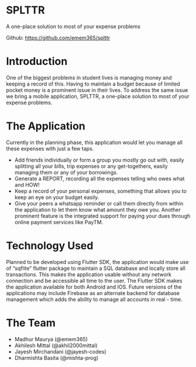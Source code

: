 # SPLTTR

A one-place solution to most of your expense problems

Github: https://github.com/emem365/splttr


# Introduction

One of the biggest problems in student lives is managing money and keeping a record of this. Having to maintain a budget because of limited pocket money is a prominent issue in their lives. To address the same issue we bring a mobile application, SPLTTR, a one-place solution to most of your expense problems.


# The Application

Currently in the planning phase, this application would let you manage all these expenses with just a few taps.
-	Add friends individually or form a group you mostly go out with, easily splitting all your bills, trip expenses or any get-togethers, easily managing them or any of your borrowings.
-	Generate a REPORT, recording all the expenses telling who owes what and HOW!
-	Keep a record of your personal expenses, something that allows you to keep an eye on your budget easily.
-	Give your peers a whatsapp reminder or call them directly from within the application to let them know what amount they owe you.
Another prominent feature is the integrated support for paying your dues through online payment services like PayTM.


# Technology Used

Planned to be developed using Flutter SDK, the application would make use of “sqflite” flutter package to maintain a SQL database and locally store all transactions. This makes the application usable without any network connection and be accessible all time to the user. The Flutter SDK makes the application available for both Android and IOS. Future versions of the applications may include Firebase as an alternate backend for database management which adds the ability to manage all accounts in real - time. 


# The Team

-	Madhur Maurya (@emem365)
-	Akhilesh Mittal (@akhil2000mittal)
-	Jayesh Mirchandani (@jayesh-codes)
-	Dharmishta Basita (@mishta-prog)

